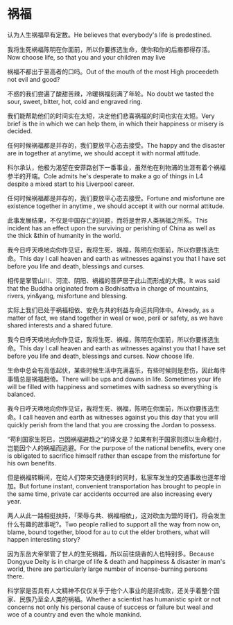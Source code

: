 # 祸福

<p><span class="chinese">认为人生祸福早有定数。</span><span class="english">He believes that everybody's life is predestined.</span></p>

<p><span class="chinese">我将生死祸福陈明在你面前，所以你要拣选生命，使你和你的后裔都得存活。</span><span class="english">Now choose life, so that you and your children may live</span></p>

<p><span class="chinese">祸福不都出于至高者的口吗。</span><span class="english">Out of the mouth of the most High proceedeth not evil and good?</span></p>

<p><span class="chinese">不惑的我们尝遍了酸甜苦辣，冷暖祸福刻满了年轮。</span><span class="english">No doubt we tasted the sour, sweet, bitter, hot, cold and engraved ring.</span></p>

<p><span class="chinese">我们能帮助他们的时间实在太短，决定他们悲喜祸福的时间也实在太短。</span><span class="english">Very brief is the in which we can help them, in which their happiness or misery is decided.</span></p>

<p><span class="chinese">任何时候祸福都是并存的，我们要放平心态去接受。</span><span class="english">The happy and the disaster are in together at anytime, we should accept it with normal attitude.</span></p>

<p><span class="chinese">科尔承认，他极为渴望在安菲路创下一番事业，虽然他在利物浦的生涯有着个祸福参半的开端。</span><span class="english">Cole admits he's desperate to make a go of things in L4 despite a mixed start to his Liverpool career.</span></p>

<p><span class="chinese">任何时候祸福都是并存的，我们要放平心态去接受。</span><span class="english">Fortune and misfortune are existence together in anytime , we should accept it with our normal attitude.</span></p>

<p><span class="chinese">此事发展结果，不仅是中国存亡的问题，而将是世界人类祸福之所系。</span><span class="english">This incident has an effect upon the surviving or perishing of China as well as the thick &thin of humanity in the world.</span></p>

<p><span class="chinese">我今日呼天唤地向你作见证，我将生死、祸福，陈明在你面前，所以你要拣选生命。</span><span class="english">This day I call heaven and earth as witnesses against you that I have set before you life and death, blessings and curses.</span></p>

<p><span class="chinese">相传是掌管山川、河流、阴阳、祸福的菩萨居于此山而形成的大佛。</span><span class="english">It was said that the Buddha originated from a Bodhisattva in charge of mountains, rivers, yin&yang, misfortune and blessing.</span></p>

<p><span class="chinese">实际上我们已处于祸福相依、安危与共的利益与命运共同体中。</span><span class="english">Already, as a matter of fact, we stand together in weal or woe, peril or safety, as we have shared interests and a shared future.</span></p>

<p><span class="chinese">我今日呼天唤地向你作见证，我将生死、祸福，陈明在你面前，所以你要拣选生命。</span><span class="english">This day I call heaven and earth as witnesses against you that I have set before you life and death, blessings and curses. Now choose life.</span></p>

<p><span class="chinese">生命中总会有高低起伏，某些时候生活中充满喜乐，有些时候则是悲伤，因此每件事情总是祸福相倚。</span><span class="english">There will be ups and downs in life. Sometimes your life will be filled with happiness and sometimes with sadness so everything is balanced.</span></p>

<p><span class="chinese">我今日呼天唤地向你作见证，我将生死、祸福，陈明在你面前，所以你要拣选生命。</span><span class="english">I call heaven and earth as witnesses against you this day that you will quickly perish from the land that you are crossing the Jordan to possess.</span></p>

<p><span class="chinese">“苟利国家生死已，岂因祸福避趋之”的译文是？如果有利于国家则须以生命相付，岂能因个人的祸福而逃避。</span><span class="english">For the purpose of the national benefits, every one is obligated to sacrifice himself rather than escape from the misfortune for his own benefits.</span></p>

<p><span class="chinese">但是祸福转瞬间，在给人们带来交通便利的同时，私家车发生的交通事故也逐年增加。</span><span class="english">But fortune instant, convenient transportation has brought to people in the same time, private car accidents occurred are also increasing every year.</span></p>

<p><span class="chinese">两人从此一路相挺扶持，「荣辱与共、祸福相依」，这对砍血为盟的哥们，将会发生什么有趣的故事呢?。</span><span class="english">Two people rallied to support all the way from now on, blame, bound together, blood for au to cut the elder brothers, what will happen interesting story?</span></p>

<p><span class="chinese">因为东岳大帝掌管了世人的生死祸福，所以前往烧香的人也特别多。</span><span class="english">Because Dongyue Deity is in charge of life & death and happiness & disaster in man's world, there are particularly large number of incense-burning persons there.</span></p>

<p><span class="chinese">科学家是否具有人文精神不仅仅关乎于他个人事业的是非成败，还关乎着整个国家、民族乃至全人类的祸福。</span><span class="english">Whether a scientist has humanistic spirit or not concerns not only his personal cause of success or failure but weal and woe of a country and even the whole mankind.</span></p>

